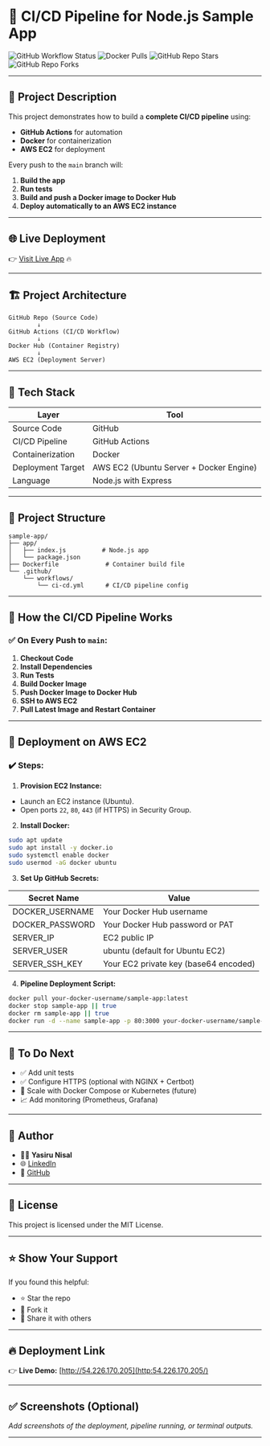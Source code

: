 
# 🚀 CI/CD Pipeline for Node.js Sample App

![GitHub Workflow Status](https://img.shields.io/github/actions/workflow/status/Yasirunk9612/ci-cd-app/ci-cd.yml?branch=main)
![Docker Pulls](https://img.shields.io/docker/pulls/yasru75/ci-cd-app)
![GitHub Repo Stars](https://img.shields.io/github/stars/Yasirunk9612/ci-cd-app?style=social)
![GitHub Repo Forks](https://img.shields.io/github/forks/Yasirunk9612/ci-cd-app?style=social)

---

## 📜 Project Description

This project demonstrates how to build a **complete CI/CD pipeline** using:

- **GitHub Actions** for automation
- **Docker** for containerization
- **AWS EC2** for deployment

Every push to the `main` branch will:

1. **Build the app**
2. **Run tests**
3. **Build and push a Docker image to Docker Hub**
4. **Deploy automatically to an AWS EC2 instance**

---

## 🌐 **Live Deployment**

👉 [Visit Live App](http://54.226.170.205/) 🔥

---

## 🏗️ Project Architecture

```plaintext
GitHub Repo (Source Code)
        ↓
GitHub Actions (CI/CD Workflow)
        ↓
Docker Hub (Container Registry)
        ↓
AWS EC2 (Deployment Server)
```

---

## 🔧 Tech Stack

| Layer             | Tool                                             |
| ----------------- | ------------------------------------------------ |
| Source Code       | GitHub                                           |
| CI/CD Pipeline    | GitHub Actions                                   |
| Containerization  | Docker                                           |
| Deployment Target | AWS EC2 (Ubuntu Server + Docker Engine)          |
| Language          | Node.js with Express                             |

---

## 📂 Project Structure

```plaintext
sample-app/
├── app/
│   ├── index.js          # Node.js app
│   └── package.json
├── Dockerfile             # Container build file
└── .github/
    └── workflows/
        └── ci-cd.yml      # CI/CD pipeline config
```

---

## 🚀 How the CI/CD Pipeline Works

### ✅ On Every Push to `main`:

1. **Checkout Code**
2. **Install Dependencies**
3. **Run Tests**
4. **Build Docker Image**
5. **Push Docker Image to Docker Hub**
6. **SSH to AWS EC2**
7. **Pull Latest Image and Restart Container**

---

## 🚢 Deployment on AWS EC2

### ✔️ Steps:

1. **Provision EC2 Instance:**

- Launch an EC2 instance (Ubuntu).
- Open ports `22`, `80`, `443` (if HTTPS) in Security Group.

2. **Install Docker:**

```bash
sudo apt update
sudo apt install -y docker.io
sudo systemctl enable docker
sudo usermod -aG docker ubuntu
```

3. **Set Up GitHub Secrets:**

| Secret Name       | Value                                  |
| ----------------- | -------------------------------------- |
| DOCKER_USERNAME   | Your Docker Hub username              |
| DOCKER_PASSWORD   | Your Docker Hub password or PAT       |
| SERVER_IP         | EC2 public IP                         |
| SERVER_USER       | ubuntu (default for Ubuntu EC2)       |
| SERVER_SSH_KEY    | Your EC2 private key (base64 encoded) |

4. **Pipeline Deployment Script:**

```bash
docker pull your-docker-username/sample-app:latest
docker stop sample-app || true
docker rm sample-app || true
docker run -d --name sample-app -p 80:3000 your-docker-username/sample-app:latest
```

---

## 📝 To Do Next

- ✅ Add unit tests
- ✅ Configure HTTPS (optional with NGINX + Certbot)
- 🚀 Scale with Docker Compose or Kubernetes (future)
- 📈 Add monitoring (Prometheus, Grafana)

---

## 💼 Author

- 👨‍💻 **Yasiru Nisal**
- 🌐 [LinkedIn](https://www.linkedin.com/in/yasiru-nisal/)
- 🐙 [GitHub](https://github.com/Yasirunk9612)

---

## 📜 License

This project is licensed under the MIT License.

---

## ⭐️ Show Your Support

If you found this helpful:

- ⭐️ Star the repo
- 🍴 Fork it
- 🔗 Share it with others

---

## 🔥 Deployment Link

👉 **Live Demo:** [http://54.226.170.205](http:54.226.170.205/)

---

## ✅ Screenshots (Optional)

_Add screenshots of the deployment, pipeline running, or terminal outputs._

---

